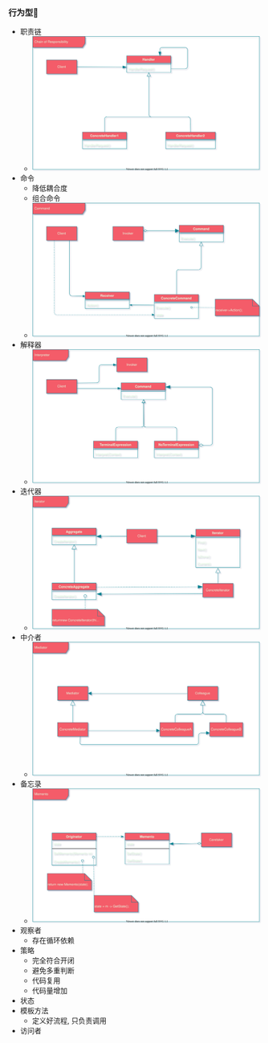 ### 行为型🚀️

- 职责链
  - ![chain of responsibility](../images/chainofresponsibility.svg)
- 命令
    - 降低耦合度
    - 组合命令
    - ![command](../images/command.svg)
- 解释器
  - ![interpreter](../images/interpreter.svg)
- 迭代器
  - ![Iterator](../images/Iterator.svg)
- 中介者
  - ![mediator](../images/mediator.svg)
- 备忘录
  - ![memento](../images/memento.svg)
- 观察者
    - 存在循环依赖
- 策略
    - 完全符合开闭
    - 避免多重判断
    - 代码复用
    - 代码量增加
- 状态
- 模板方法
    - 定义好流程, 只负责调用
- 访问者